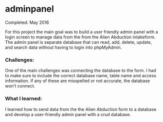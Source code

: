 # adminpanel

Completed: May 2016

For this project the main goal was to build a user friendly admin panel with a login screen to manage data from the from the Alien Abduction intakeform. The admin panel is separate database that can read, add, delete, update, and search data without having to login into phpMyAdmin.

### Challenges:

One of the main challenges was connecting the database to the form. I had to make sure to include the correct database name, table name and access information. If any of these are misspelled or not accurate, the database won't connect. 

### What I learned:

I learned how to send data from the the Alien Abduction form to a database and develop a user-friendly admin panel with a crud database. 
 
